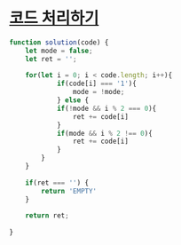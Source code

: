 # [코드 처리하기](https://school.programmers.co.kr/learn/courses/30/lessons/181932)

```js
function solution(code) {
    let mode = false;
    let ret = '';
    
    for(let i = 0; i < code.length; i++){
            if(code[i] === '1'){
                mode = !mode;
            } else {
            if(!mode && i % 2 === 0){
                ret += code[i]
            }
            if(mode && i % 2 !== 0){
                ret += code[i]
            }
        }    
    }
    
    if(ret === '') {
        return 'EMPTY'
    }
    
    return ret;
    
}
```